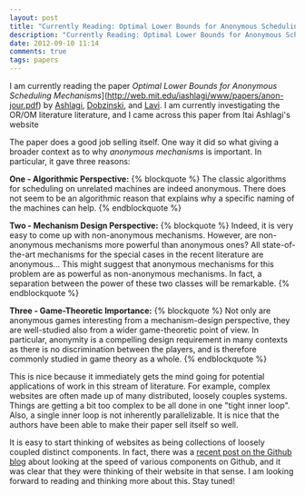 ```yaml
---
layout: post
title: "Currently Reading: Optimal Lower Bounds for Anonymous Scheduling Mechanisms"
description: "Currently Reading: Optimal Lower Bounds for Anonymous Scheduling Mechanisms"
date: 2012-09-10 11:14
comments: true
tags: papers
---
```


I am currently reading the paper *Optimal Lower Bounds for Anonymous Scheduling Mechanisms*](http://web.mit.edu/iashlagi/www/papers/anon-jour.pdf) by [Ashlagi](http://web.mit.edu/iashlagi/www/), [Dobzinski](https://sites.google.com/site/dobzin/), and [Lavi](http://ie.technion.ac.il/~ronlavi/). I am currently investigating the OR/OM literature literature, and I came across this paper from Itai Ashlagi's website

The paper does a good job selling itself. One way it did so what giving a broader context as to why *anonymous mechanisms* is important. In particular, it gave three reasons:


**One - Algorithmic Perspective:**
{% blockquote %}
The classic algorithms for scheduling on unrelated machines are indeed anonymous. There does not seem to be an algorithmic reason that explains why a specific naming of the machines can help.
{% endblockquote %}


**Two - Mechanism Design Perspective:**
{% blockquote %}
Indeed, it is very easy to come up with non-anonymous mechanisms. However, are non-anonymous mechanisms more powerful than anonymous ones? All state-of-the-art mechanisms for the special cases in the recent literature are anonymous... This might suggest that anonymous mechanisms for this problem are as powerful as non-anonymous mechanisms. In fact, a separation between the power of these two classes will be remarkable.
{% endblockquote %}

**Three - Game-Theoretic Importance:**
{% blockquote %}
Not only are anonymous games interesting from a mechanism-design perspective, they are well-studied also from a wider game-theoretic point of view. In particular, anonymity is a compelling design requirement in many contexts as there is no discrimination between the players, and is therefore commonly studied in game theory as a whole.
{% endblockquote %}

This is nice because it immediately gets the mind going for potential applications of work in this stream of literature. For example, complex websites are often made up of many distributed, loosely couples systems. Things are getting a bit too complex to be all done in one "tight inner loop". Also, a single inner loop is not inherently parallelizable. It is nice that the authors have been able to make their paper sell itself so well.

It is easy to start thinking of websites as being collections of loosely coupled distinct components. In fact, there was a [recent post on the Github blog](https://github.com/blog/1252-how-we-keep-github-fast) about looking at the speed of various components on Github, and it was clear that they were thinking of their website in that sense. I am looking forward to reading and thinking more about this. Stay tuned!
